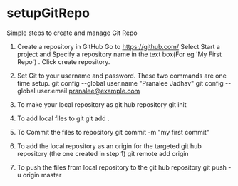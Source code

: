 # setupGitRepo
Simple steps to create and manage Git Repo

1. Create a repository in GitHub
Go to https://github.com/
Select Start a project and Specify a repository name in the text box(For eg 'My First Repo') . Click create repository.

2. Set Git to your username and password. These two commands are one time setup.
git config --global user.name "Pranalee Jadhav"
git config --global user.email pranalee@example.com

3. To make your local repository as git hub repository
git init

4. To add local files to git
git add .

5. To Commit the files to repository
git commit -m "my first commit"

6. To add the local repository as an origin for the targeted git hub repository (the one created in step 1)
git remote add origin <repository link>

7. To push the files from local repository to the git hub repository
git push -u origin master
